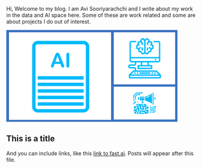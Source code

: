 Hi, Welcome to my blog. I am Avi Sooriyarachchi and I write about my work in the data and AI space here. Some of these are work related and some are about projects I do out of interest.

![Blog logo](images/blogImage.png)

## This is a title

And you can include links, like this [link to fast.ai](https://www.fast.ai). Posts will appear after this file. 
